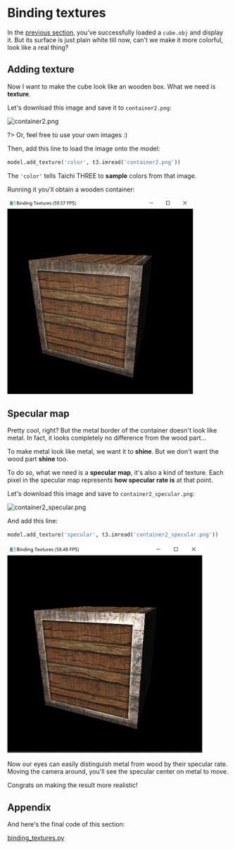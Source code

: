 # Binding textures

In the [previous section](loading_models.md), you've successfully loaded a `cube.obj` and display it.
But its surface is just plain white till now, can't we make it more colorful, look like a real thing?

## Adding texture

Now I want to make the cube look like an wooden box. What we need is **texture**.

Let's download this image and save it to `container2.png`:

![container2.png](https://learnopengl.com/img/textures/container2.png)

?> Or, feel free to use your own images :)

Then, add this line to load the image onto the model:

```py
model.add_texture('color', t3.imread('container2.png'))
```

The `'color'` tells Taichi THREE to **sample** colors from that image.

Running it you'll obtain a wooden container:

![3_1](3_1.gif)

## Specular map

Pretty cool, right? But the metal border of the container doesn't look like metal.
In fact, it looks completely no difference from the wood part...

To make metal look like metal, we want it to **shine**.
But we don't want the wood part **shine** too.

To do so, what we need is a **specular map**, it's also a kind of texture.
Each pixel in the specular map represents **how specular rate is** at that point.

Let's download this image and save to `container2_specular.png`:

![container2_specular.png](https://learnopengl.com/img/textures/container2_specular.png)

And add this line:

```py
model.add_texture('specular', t3.imread('container2_specular.png'))
```

![3_2](3_2.gif)

Now our eyes can easily distinguish metal from wood by their specular rate.
Moving the camera around, you'll see the specular center on metal to move.

Congrats on making the result more realistic!


## Appendix

And here's the final code of this section:

[binding_textures.py](_media/binding_textures.py ':include :type=code')